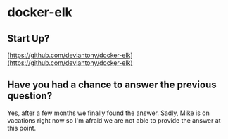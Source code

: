 # docker-elk

## Start Up?

[https://github.com/deviantony/docker-elk](https://github.com/deviantony/docker-elk)

## Have you had a chance to answer the previous question?

Yes, after a few months we finally found the answer. Sadly, Mike is on vacations right now so I'm afraid we are not able to provide the answer at this point.



